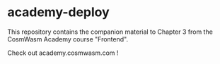 # academy-deploy

This repository contains the companion material to Chapter 3 from the CosmWasm Academy course "Frontend".

Check out academy.cosmwasm.com !
